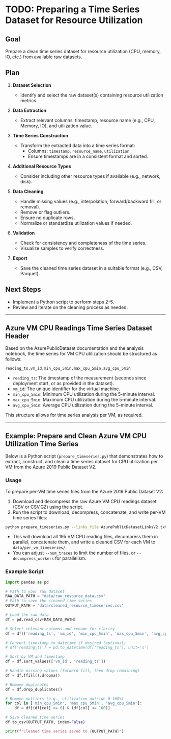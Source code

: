 # TODO: Preparing a Time Series Dataset for Resource Utilization

## Goal
Prepare a clean time series dataset for resource utilization (CPU, memory, IO, etc.) from available raw datasets.

## Plan

1. **Dataset Selection**
   - Identify and select the raw dataset(s) containing resource utilization metrics.

2. **Data Extraction**
   - Extract relevant columns: timestamp, resource name (e.g., CPU, Memory, IO), and utilization value.

3. **Time Series Construction**
   - Transform the extracted data into a time series format:
     - Columns: `timestamp`, `resource_name`, `utilization`
     - Ensure timestamps are in a consistent format and sorted.

4. **Additional Resource Types**
   - Consider including other resource types if available (e.g., network, disk).

5. **Data Cleaning**
   - Handle missing values (e.g., interpolation, forward/backward fill, or removal).
   - Remove or flag outliers.
   - Ensure no duplicate rows.
   - Normalize or standardize utilization values if needed.

6. **Validation**
   - Check for consistency and completeness of the time series.
   - Visualize samples to verify correctness.

7. **Export**
   - Save the cleaned time series dataset in a suitable format (e.g., CSV, Parquet).

## Next Steps

- Implement a Python script to perform steps 2–5.
- Review and iterate on the cleaning process as needed.

---

## Azure VM CPU Readings Time Series Dataset Header

Based on the AzurePublicDataset documentation and the analysis notebook, the time series for VM CPU utilization should be structured as follows:

```
reading_ts,vm_id,min_cpu_5min,max_cpu_5min,avg_cpu_5min
```

- `reading_ts`: The timestamp of the measurement (seconds since deployment start, or as provided in the dataset).
- `vm_id`: The unique identifier for the virtual machine.
- `min_cpu_5min`: Minimum CPU utilization during the 5-minute interval.
- `max_cpu_5min`: Maximum CPU utilization during the 5-minute interval.
- `avg_cpu_5min`: Average CPU utilization during the 5-minute interval.

This structure allows for time series analysis per VM, as required.

---

## Example: Prepare and Clean Azure VM CPU Utilization Time Series

Below is a Python script (`prepare_timeseries.py`) that demonstrates how to extract, construct, and clean a time series dataset for CPU utilization per VM from the Azure 2019 Public Dataset V2.

### Usage

To prepare per-VM time series files from the Azure 2019 Public Dataset V2:

1. Download and decompress the raw Azure VM CPU readings dataset (CSV or CSV.GZ) using the script.
2. Run the script to download, decompress, concatenate, and write per-VM time series files:

```bash
python prepare_timeseries.py --links_file AzurePublicDatasetLinksV2.txt --num_traces 195 --download_dir data/raw_gz --decompressed_dir data/raw_csv --concat_csv data/combined_raw.csv --per_vm_dir data/per_vm_timeseries --decompress_workers 8
```

- This will download all 195 VM CPU reading files, decompress them in parallel, concatenate them, and write a cleaned CSV for each VM to `data/per_vm_timeseries/`.
- You can adjust `--num_traces` to limit the number of files, or `--decompress_workers` for parallelism.

### Example Script

```python
import pandas as pd

# Path to your raw dataset
RAW_DATA_PATH = "data/raw_resource_data.csv"
# Path to save the cleaned time series
OUTPUT_PATH = "data/cleaned_resource_timeseries.csv"

# Load the raw data
df = pd.read_csv(RAW_DATA_PATH)

# Select relevant columns and rename for clarity
df = df[['reading_ts', 'vm_id', 'min_cpu_5min', 'max_cpu_5min', 'avg_cpu_5min']]

# Convert timestamp to datetime if desired (optional)
# df['reading_ts'] = pd.to_datetime(df['reading_ts'], unit='s')

# Sort by VM and timestamp
df = df.sort_values(['vm_id', 'reading_ts'])

# Handle missing values (forward fill, then drop remaining)
df = df.ffill().dropna()

# Remove duplicates
df = df.drop_duplicates()

# Remove outliers (e.g., utilization outside 0-100%)
for col in ['min_cpu_5min', 'max_cpu_5min', 'avg_cpu_5min']:
    df = df[(df[col] >= 0) & (df[col] <= 100)]

# Save cleaned time series
df.to_csv(OUTPUT_PATH, index=False)

print(f"Cleaned time series saved to {OUTPUT_PATH}")
```
